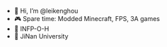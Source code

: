- 👋 Hi, I’m @leikenghou
- 🎮 Spare time: Modded Minecraft, FPS, 3A games
- 💚 INFP-O-H
- 📖 JiNan University
<!---
leikenghou/leikenghou is a ✨ special ✨ repository because its `README.md` (this file) appears on your GitHub profile.
You can click the Preview link to take a look at your changes.
--->
